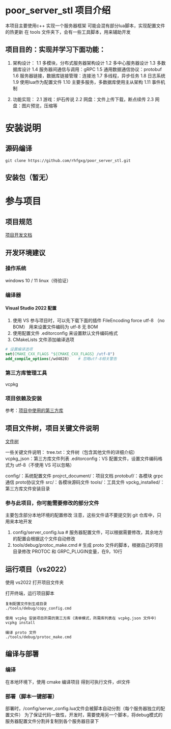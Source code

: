 # poor_server_stl 项目介绍
本项目主要使用c++ 实现一个服务器框架
可能会混有部分lua脚本，实现配置文件的热更新
在 tools 文件夹下，会有一些工具脚本，用来辅助开发

## 项目目的：实现并学习下面功能：
1. 架构设计：
1.1 多模块，分布式服务器架构设计
1.2 多中心服务器设计
1.3 多数据库设计
1.4 服务器间通信与调用：gRPC
1.5 通用数据通信协议：protobuf
1.6 服务器链接，数据库链接管理：连接池
1.7 多线程，异步任务
1.8 日志系统
1.9 使用lua作为配置文件
1.10 主要多服务，多数据库使用主从架构
1.11 事件机制

2. 功能实现：
2.1 游戏：炉石传说
2.2 网盘：文件上传下载，断点续传
2.3 网盘：图片预览，压缩等


# 安装说明
## 源码编译
```git clone https://github.com/rhfgxg/poor_server_stl.git```

## 安装包（暂无）


# 参与项目

## 项目规范
[项目开发文档](project_document)

## 开发环境建议
### 操作系统
windows 10 / 11
linux（待验证）

### 编译器
#### Visual Studio 2022 配置
1. 使用 VS 参与项目时，可以先下载下面的插件
    FileEncoding
    force utf-8 （no BOM）
用来设置文件编码为 utf-8 无 BOM
2. 使用配置文件 .editorconfig 来设置默认文件编码格式
3. CMakeLists 文件添加编译选项
```cmake
# 设置编译选项
set(CMAKE_CXX_FLAGS "${CMAKE_CXX_FLAGS} /utf-8")
add_compile_options(/wd4828)    # 忽略utf-8相关警告
```

### 第三方库管理工具
vcpkg

### 项目依赖及安装
参考：[项目中使用的第三方库](project_document/library.md)

## 项目文件树，项目关键文件说明
[文件树](tree.txt)

一些关键文件说明：
tree.txt：文件树（包含其他文件的详细介绍）
vcpkg_json：第三方库文件列表
.editorconfig：VS 配置文件，设置文件编码格式为 utf-8（不使用 VS 可以忽略）

config/：系统配置文件
projrct_document/：项目文档
protobuf/：各模块 grpc通信 proto协议文件
src/：各模块源码文件
tools/：工具文件
vpckg_installed/：第三方库文件安装目录

### 参与此项目，你可能需要修改的部分文件
主要包含部分本地环境的配置修改
注意，这些文件请不要提交到 git 仓库中，只用来本地开发              
1. config/server_config.lua    # 服务器配置文件，可以根据需要修改，其余地方的配置会根据这个文件自动修改
2. tools/debug/protoc_make.cmd      # 生成 proto 文件的脚本，根据自己的项目目录修改 PROTOC 和 GRPC_PLUGIN变量，在9，10行

## 运行项目（vs2022）
使用 vs2022 打开项目文件夹

打开终端，运行项目脚本
```
复制配置文件到生成目录
./tools/debug/copy_config.cmd

使用 vcpkg 安装项目所需的第三方库（清单模式，所需库列表在 vcpkg.json 文件中）
vcpkg install

编译 proto 文件
./tools/debug/protoc_make.cmd

```

## 编译与部署
### 编译
在本地环境下，使用 cmake 编译项目
得到可执行文件，dll文件

### 部署（脚本一键部署）
部署时，/config/server_config.lua文件会被脚本自动分割（每个服务器独立的配置文件）
为了保证代码一致性，开发时，需要使用另一个脚本，将debug模式的服务器配置文件分割并复制到各个服务器目录下